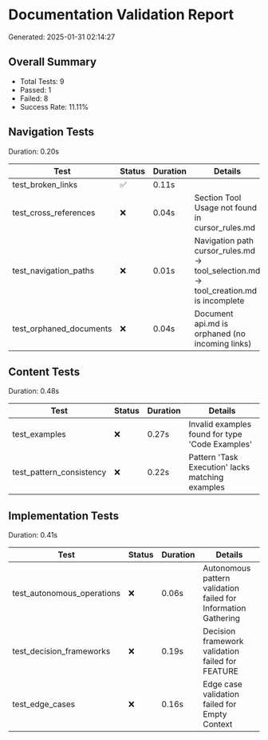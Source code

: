 # Documentation Validation Report

Generated: 2025-01-31 02:14:27

## Overall Summary

- Total Tests: 9
- Passed: 1
- Failed: 8
- Success Rate: 11.11%

## Navigation Tests

Duration: 0.20s

| Test | Status | Duration | Details |
|------|--------|-----------|----------|
| test_broken_links | ✅ | 0.11s |  |
| test_cross_references | ❌ | 0.04s | Section Tool Usage not found in cursor_rules.md |
| test_navigation_paths | ❌ | 0.01s | Navigation path cursor_rules.md -> tool_selection.md -> tool_creation.md is incomplete |
| test_orphaned_documents | ❌ | 0.04s | Document api.md is orphaned (no incoming links) |

## Content Tests

Duration: 0.48s

| Test | Status | Duration | Details |
|------|--------|-----------|----------|
| test_examples | ❌ | 0.27s | Invalid examples found for type 'Code Examples' |
| test_pattern_consistency | ❌ | 0.22s | Pattern 'Task Execution' lacks matching examples |

## Implementation Tests

Duration: 0.41s

| Test | Status | Duration | Details |
|------|--------|-----------|----------|
| test_autonomous_operations | ❌ | 0.06s | Autonomous pattern validation failed for Information Gathering |
| test_decision_frameworks | ❌ | 0.19s | Decision framework validation failed for FEATURE |
| test_edge_cases | ❌ | 0.16s | Edge case validation failed for Empty Context |

